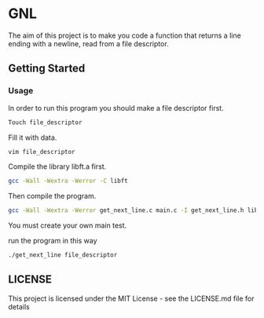# GNL
The aim of this project is to make you code a function that returns a line
ending with a newline, read from a file descriptor.

## Getting Started

### Usage
In order to run this program you should make a file descriptor first.

```bash
Touch file_descriptor
```
Fill it with data.

```bash
vim file_descriptor
```

Compile the library libft.a first.

```bash
gcc -Wall -Wextra -Werror -C libft
```

Then compile the program.

```bash
gcc -Wall -Wextra -Werror get_next_line.c main.c -I get_next_line.h libft/libft.a -o get_next_line
```

You must create your own main test.

run the program in this way

```bash 
./get_next_line file_descriptor
```

## LICENSE
This project is licensed under the MIT License - see the LICENSE.md file for details


